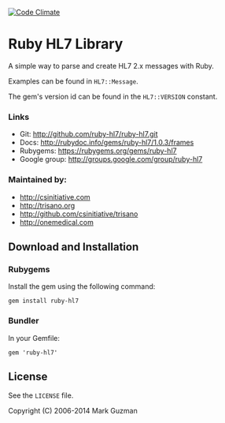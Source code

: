 [![Code Climate](https://api.codeclimate.com/v1/badges/c6ec2e1b166292a1a622/maintainability.png)](https://codeclimate.com/github/ruby-hl7/ruby-hl7)

# Ruby HL7 Library
A simple way to parse and create HL7 2.x messages with Ruby.

Examples can be found in `HL7::Message`.

The gem's version id can be found in the `HL7::VERSION` constant.

###  Links
* Git:          http://github.com/ruby-hl7/ruby-hl7.git
* Docs:         http://rubydoc.info/gems/ruby-hl7/1.0.3/frames
* Rubygems:     https://rubygems.org/gems/ruby-hl7
* Google group: http://groups.google.com/group/ruby-hl7

### Maintained by:

* http://csinitiative.com
* http://trisano.org
* http://github.com/csinitiative/trisano
* http://onemedical.com

## Download and Installation

###  Rubygems
Install the gem using the following command:

```
gem install ruby-hl7
```

### Bundler
In your Gemfile:

```
gem 'ruby-hl7'
```


## License
See the `LICENSE` file.

Copyright (C) 2006-2014 Mark Guzman


